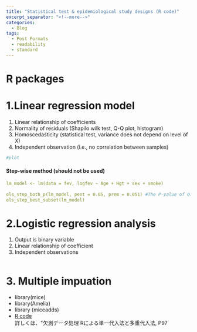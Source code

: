 ```yaml
---
title: "Statistical test & epidemiological study designs (R code)"
excerpt_separator: "<!--more-->"
categories:
  - Blog
tags:
  - Post Formats
  - readability
  - standard
---
```

# R packages


# 1.Linear regression model
1. Linear relationship of coefficients  
2. Normality of residuals (Shapilo wilk test, Q-Q plot, histogram)  
3. Homoscedasticity (statistical test, variance does not depend on level of X)  
4. Independent observation (i.e., no correlation between samples)

```yaml
#plot

```



#### Step-wise method (should not be used)
```yaml
lm_model <- lm(data = fev, logfev ~ Age + Hgt + sex + smoke)
 
ols_step_both_p(lm_model, pent = 0.05, prem = 0.051) #The P-value of 0.05 is the threshold.
ols_step_best_subset(lm_model)
```


# 2.Logistic regression analysis
1. Output is binary variable  
2. Linear relationship of coefficient  
3. Independent observations

```yaml

```


# 3. Multiple impuation
- library(mice)
- library(Amelia)  
- library (miceadds)  
- [R code](https://github.com/Hiroki-Ando1998/R/blob/main/Generalized%20linear%20model/3_A_Multiple%20imputation)  
詳しくは、"欠測データ処理 Rによる単一代入法と多重代入法, P97  

```yaml

```



